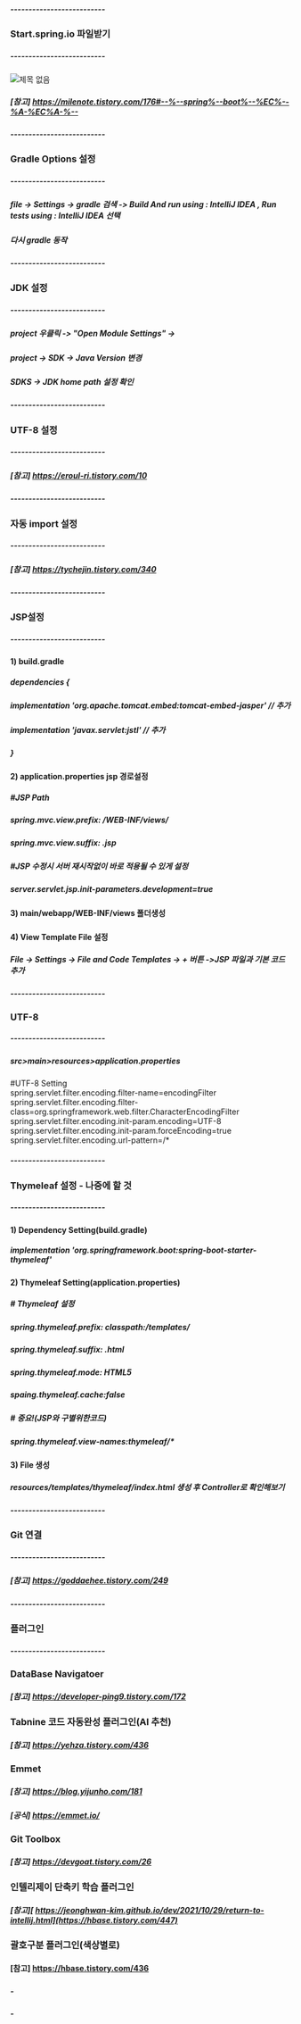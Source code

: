 ##### --------------------------
### Start.spring.io 파일받기
##### --------------------------
![제목 없음](https://github.com/EDU-MY-GROUP/EDU_SPRING_BOOT/assets/84259104/d2459980-0822-42e0-a2d7-81c71d571c64)
##### [참고] https://milenote.tistory.com/176#--%--spring%--boot%--%EC%--%A-%EC%A-%--

##### --------------------------
### Gradle Options 설정
##### -------------------------- 
##### file -> Settings -> gradle 검색 -> Build And run using : IntelliJ IDEA , Run tests using : IntelliJ IDEA 선택
##### 다시 gradle 동작
##### -------------------------- 
### JDK 설정
##### -------------------------- 
#####  project 우클릭 ->  "Open Module Settings" -> 
#####  project -> SDK -> Java Version 변경
#####  SDKS -> JDK home path 설정 확인
##### --------------------------
### UTF-8 설정
##### --------------------------
##### [참고] https://eroul-ri.tistory.com/10
##### --------------------------
### 자동 import 설정
##### --------------------------
##### [참고] https://tychejin.tistory.com/340
##### --------------------------
### JSP설정
##### --------------------------
#### 1) build.gradle
##### dependencies {
##### implementation 'org.apache.tomcat.embed:tomcat-embed-jasper' // 추가
##### implementation 'javax.servlet:jstl' // 추가
##### }
#### 2) application.properties jsp 경로설정
##### #JSP Path
##### spring.mvc.view.prefix: /WEB-INF/views/
##### spring.mvc.view.suffix: .jsp
##### #JSP 수정시 서버 재시작없이 바로 적용될 수 있게 설정
##### server.servlet.jsp.init-parameters.development=true
#### 3) main/webapp/WEB-INF/views 폴더생성
##### 
#### 4) View Template File 설정
##### File -> Settings -> File and Code Templates -> + 버튼 ->JSP 파일과 기본 코드 추가
##### --------------------------
### UTF-8 
##### --------------------------
##### src>main>resources>application.properties
#UTF-8 Setting <br>
spring.servlet.filter.encoding.filter-name=encodingFilter <br>
spring.servlet.filter.encoding.filter-class=org.springframework.web.filter.CharacterEncodingFilter <br>
spring.servlet.filter.encoding.init-param.encoding=UTF-8 <br>
spring.servlet.filter.encoding.init-param.forceEncoding=true <br>
spring.servlet.filter.encoding.url-pattern=/* <br>


##### -------------------------- 
### Thymeleaf 설정 - 나중에 할 것
##### --------------------------
#### 1) Dependency Setting(build.gradle)
##### 	implementation 'org.springframework.boot:spring-boot-starter-thymeleaf'
#### 2) Thymeleaf Setting(application.properties)
##### # Thymeleaf 설정
##### spring.thymeleaf.prefix: classpath:/templates/
##### spring.thymeleaf.suffix: .html
##### spring.thymeleaf.mode: HTML5
##### spaing.thymeleaf.cache:false
##### # 중요!(JSP와 구별위한코드)
##### spring.thymeleaf.view-names:thymeleaf/*
#### 3) File 생성
##### resources/templates/thymeleaf/index.html 생성 후 Controller로 확인해보기


##### -------------------------- 
### Git 연결
##### -------------------------- 
##### [참고] https://goddaehee.tistory.com/249
##### -------------------------- 
### 플러그인 
##### -------------------------- 
### DataBase Navigatoer
##### [참고] https://developer-ping9.tistory.com/172

### Tabnine 코드 자동완성 플러그인(AI 추천)
##### [참고] https://yehza.tistory.com/436

### Emmet 
##### [참고] https://blog.yijunho.com/181
##### [공식] https://emmet.io/


### Git Toolbox 
##### [참고]  https://devgoat.tistory.com/26


### 인텔리제이 단축키 학습 플러그인
##### [참고][ https://jeonghwan-kim.github.io/dev/2021/10/29/return-to-intellij.html](https://hbase.tistory.com/447)

### 괄호구분 플러그인(색상별로)
#### [참고] https://hbase.tistory.com/436

 





###
##### - 
##### - 






